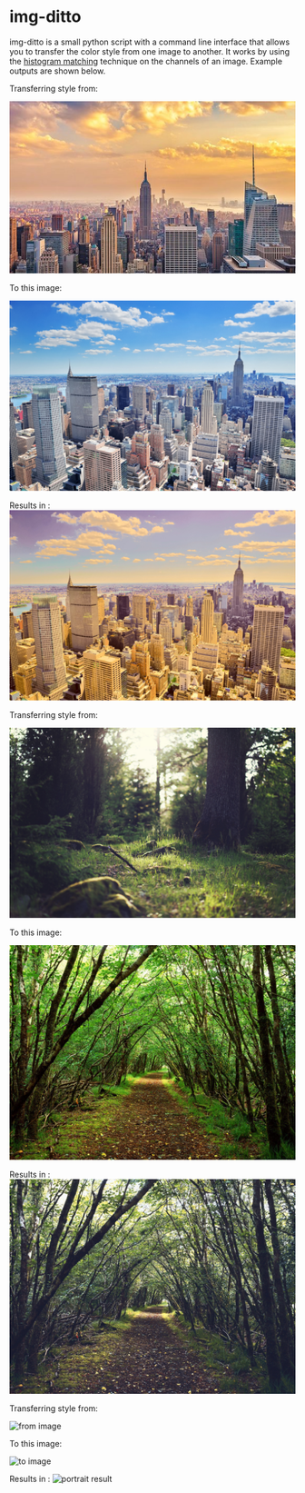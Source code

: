 # img-ditto
img-ditto is a small python script with a command line interface that 
allows you to transfer the color style from one image to another. It works by 
using the [histogram matching](https://en.wikipedia.org/wiki/Histogram_matching)
technique on the channels of an image. Example outputs are shown below.

Transferring style from:

![ from image ](examples/ny_from.jpg)

To this image:

![to image](examples/ny_to.jpg)

Results in :
![New York result](examples/ny_lab.jpg)

Transferring style from:

![ from image ](examples/forest_from.jpg)

To this image:

![to image](examples/forest_to.jpg)

Results in :
![Forest result](examples/forest_lab.jpg)

Transferring style from:

![ from image ](examples/portrait_from.jpg)

To this image:

![to image](examples/portrait_to.jpg)

Results in :
![portrait result](examples/portrait_lab.jpg)

